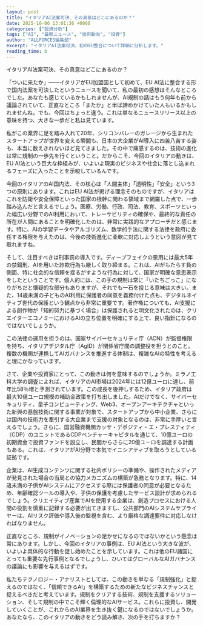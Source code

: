 ```yaml
---
layout: post
title: "イタリアAI法案可決、その真意はどこにあるのか？"
date: 2025-10-06 13:01:36 +0000
categories: ["投資分析"]
tags: ["AI", "最新ニュース", "技術動向", "投資"]
author: "ALLFORCES編集部"
excerpt: "イタリアAI法案可決、初のEU整合について詳細に分析します。"
reading_time: 8
---
```


イタリアAI法案可決、その真意はどこにあるのか？

「ついに来たか」――イタリアがEU加盟国として初めて、EU AI法に整合する形で国内法案を可決したというニュースを聞いて、私の最初の感想はそんなところでした。あなたも感じているかもしれませんが、AI規制の話はもう何年も前から議論されていて、正直なところ「またか」と半ば諦めかけていた人もいるかもしれませんね。でも、今回はちょっと違う。これは単なるニュースリリース以上の意味を持つ、大きな一歩だと私は見ています。

私がこの業界に足を踏み入れて20年、シリコンバレーのガレージから生まれたスタートアップが世界を変える瞬間も、日本の大企業がAI導入に四苦八苦する姿も、本当に数えきれないほど見てきました。その中で痛感するのは、技術の進化は常に規制の一歩先を行くということ。だからこそ、今回のイタリアの動きは、EU AI法という巨大な枠組みが、いよいよ現実のビジネスや社会に落とし込まれるフェーズに入ったことを示唆しているんです。

今回のイタリアのAI国内法、その核心は「人間主体」「透明性」「安全」という3つの原則にあります。これはEU AI法が掲げる理念そのものですが、イタリアはこれを防衛や安全保障といった国家の根幹に関わる領域まで網羅した点で、一歩踏み込んだと言えるでしょう。医療、労働、行政、司法、教育、スポーツといった幅広い分野でのAI利用において、トレーサビリティの確保や、最終的な責任の所在が人間にあることを明確化したのは、非常に実践的なアプローチだと感じます。特に、AIの学習データやアルゴリズム、数学的手法に関する法律を政府に委任する権限を与えたのは、今後の技術進化に柔軟に対応しようという意図が見て取れますね。

そして、注目すべきは刑事罰の導入です。ディープフェイクの悪用には最大5年の禁錮刑、AIを用いた詐欺行為も厳しく取り締まる。これは、AIがもたらす負の側面、特に社会的な信頼を揺るがすような行為に対して、国家が明確な意思表示をしたということです。個人的には、この手の規制は常に「いたちごっこ」になりがちだと懐疑的な部分もありますが、それでも一石を投じる意味は大きい。また、14歳未満の子どものAI利用に保護者の同意を義務付けた点も、デジタルネイティブ世代の保護という観点から非常に重要です。著作権についても、AI支援による創作物が「知的努力に基づく場合」は保護されると明文化されたのは、クリエイターエコノミーにおけるAIの立ち位置を明確にする上で、良い指針になるのではないでしょうか。

この法律の運用を担うのは、国家サイバーセキュリティ庁（ACN）が監督権限を持ち、イタリアデジタル庁（AgID）が関係省庁間の調整役を担うとのこと。複数の機関が連携してAIガバナンスを推進する体制は、複雑なAIの特性を考えると理にかなっています。

さて、企業や投資家にとって、この動きは何を意味するのでしょうか。ミラノ工科大学の調査によれば、イタリアのAI市場は2024年には12億ユーロに達し、前年比58％増と予測されています。この成長を後押しするため、イタリア政府は最大10億ユーロ規模の補助金政策を打ち出しました。AIだけでなく、サイバーセキュリティ、量子コンピューティング、Web3、オープンアーキテクチャといった新興の基盤技術に関する事業が対象で、スタートアップから中小企業、さらには国内の技術力を牽引する大企業まで支援の対象となるのは、非常に手厚いと言えるでしょう。さらに、国営融資機関カッサ・デポジティ・エ・プレスティティ（CDP）のユニットであるCDPベンチャーキャピタルを通じて、10億ユーロの初期資金で投資ファンドを設立し、民間からさらに20億ユーロを調達する計画もある。これは、イタリアがAI分野で本気でイニシアティブを取ろうとしている証拠です。

企業は、AI生成コンテンツに関する社内ポリシーの準備や、操作されたメディアが発見された場合の当局との協力メカニズムの構築が急務となります。特に、14歳未満の子供がAIシステムにアクセスする際には保護者の同意が必要となるため、年齢確認ツールの導入や、子供の保護を考慮したサービス設計が求められるでしょう。クリエイティブ産業でAIを使用する企業は、創造プロセスにおける人間の役割を慎重に記録する必要が出てきますし、公共部門のAIシステムサプライヤーは、AIリスク評価や導入後の監視を含む、より厳格な調達要件に対応しなければなりません。

正直なところ、規制がイノベーションの足かせになるのではないかという懸念は常にあります。しかし、今回のイタリアの事例は、EU AI法という大きな波が、いよいよ具体的な行動を促し始めたことを示しています。これは他のEU諸国にとっても重要な先行事例となるでしょうし、ひいてはグローバルなAIガバナンスの議論にも影響を与えるはずです。

私たちテクノロジー・アナリストとしては、この動きを単なる「規制強化」と捉えるのではなく、「信頼できるAI」を構築するための新たなビジネスチャンスと捉えるべきだと考えています。規制をクリアする技術、規制を支援するソリューション、そして規制の中でこそ輝く倫理的なAIサービス。これらに投資し、開発していくことが、これからのAI業界を生き抜く鍵になるのではないでしょうか。あなたなら、このイタリアの動きをどう読み解き、次の手を打ちますか？

